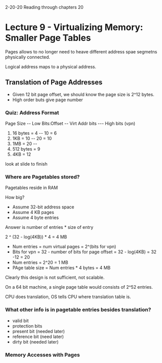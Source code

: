 2-20-20
Reading through chapters 20
# Lecture 9 - Virtualizing Memory: Smaller Page Tables

Pages allows to no longer need to heave different address spae segmetns physically connected.

Logical address maps to a physical address.
## Translation of Page Addresses
* Given 12 bit page offset, we should know the page size is 2^12 bytes.
* High order buts give page number

### Quiz: Address Format
Page Size -- Low Bits:Offset -- Virt Addr bits --- High bits (vpn)
1. 16 bytes = 4  -- 10  = 6
2. 1KB = 10  --  20 = 10
3. 1MB = 20 --
4. 512 bytes = 9
5. 4KB = 12

look at slide to finish 

### Where are Pagetables stored?
Pagetables reside in RAM

How big?
* Assume 32-bit address space
* Assume 4 KB pages
* Assume 4 byte entries

Answer is number of entries * size of entry

2 ^ (32 - log(4KB)) * 4 = 4 MB
* Num entries = num virtual pages = 2^(bits for vpn)
* Bits for vpn = 32 - number of bits for page offset = 32 - log(4KB) = 32 -12 = 20
* Num entries = 2^20 = 1 MB
* PAge table size = Num entries * 4 bytes = 4 MB

Clearly this design is not sufficient, not scalable.

On a 64 bit machine, a single page table would consists of 2^52 entries.

CPU does translation, OS tells CPU where translation table is.

### What other info is in pagetable entries besides translation?
* valid bit
* protection bits
* present bit (needed later)
* reference bit (need later)
* dirty bit (needed later)

### Memory Accesses with Pages

